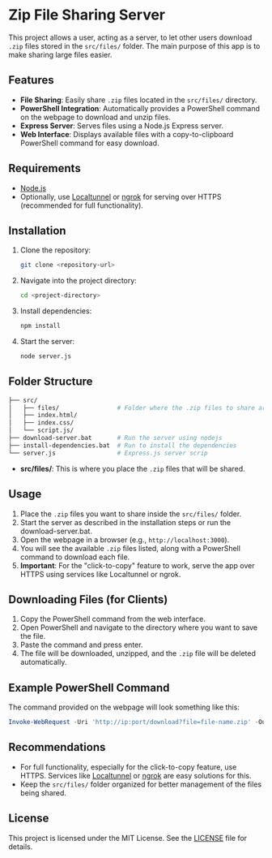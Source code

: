 

# Zip File Sharing Server

This project allows a user, acting as a server, to let other users download `.zip` files stored in the `src/files/` folder. The main purpose of this app is to make sharing large files easier.

## Features
- **File Sharing**: Easily share `.zip` files located in the `src/files/` directory.
- **PowerShell Integration**: Automatically provides a PowerShell command on the webpage to download and unzip files.
- **Express Server**: Serves files using a Node.js Express server.
- **Web Interface**: Displays available files with a copy-to-clipboard PowerShell command for easy download.

## Requirements
- [Node.js](https://nodejs.org/)
- Optionally, use [Localtunnel](https://localtunnel.github.io/www/) or [ngrok](https://ngrok.com/) for serving over HTTPS (recommended for full functionality).

## Installation
1. Clone the repository:
   ```bash
   git clone <repository-url>
   ```
2. Navigate into the project directory:
   ```bash
   cd <project-directory>
   ```
3. Install dependencies:
   ```bash
   npm install
   ```
4. Start the server:
   ```bash
   node server.js
   ```

## Folder Structure
```bash
├── src/
│   ├── files/                # Folder where the .zip files to share are placed
│   ├── index.html/     
│   ├── index.css/
│   └── script.js/
├── download-server.bat       # Run the server using nodejs
├── install-dependencies.bat  # Run to install the dependencies
└── server.js                 # Express.js server scrip

```
- **src/files/**: This is where you place the `.zip` files that will be shared.

## Usage
1. Place the `.zip` files you want to share inside the `src/files/` folder.
2. Start the server as described in the installation steps or run the download-server.bat.
3. Open the webpage in a browser (e.g., `http://localhost:3000`).
4. You will see the available `.zip` files listed, along with a PowerShell command to download each file.
5. **Important**: For the "click-to-copy" feature to work, serve the app over HTTPS using services like Localtunnel or ngrok.

## Downloading Files (for Clients)
1. Copy the PowerShell command from the web interface.
2. Open PowerShell and navigate to the directory where you want to save the file.
3. Paste the command and press enter.
4. The file will be downloaded, unzipped, and the `.zip` file will be deleted automatically.

## Example PowerShell Command
The command provided on the webpage will look something like this:
```powershell
Invoke-WebRequest -Uri 'http://ip:port/download?file=file-name.zip' -OutFile (Join-Path $(Get-Location) 'file-name.zip'); Expand-Archive -Path (Join-Path $(Get-Location) 'file-name.zip') -DestinationPath $(Get-Location) -Force; Remove-Item -Path (Join-Path $(Get-Location) 'file-name.zip') -Force;"
```

## Recommendations
- For full functionality, especially for the click-to-copy feature, use HTTPS. Services like [Localtunnel](https://localtunnel.github.io/www/) or [ngrok](https://ngrok.com/) are easy solutions for this.
- Keep the `src/files/` folder organized for better management of the files being shared.

## License
This project is licensed under the MIT License. See the [LICENSE](https://opensource.org/license/mit) file for details.